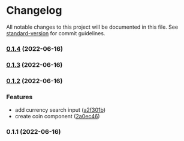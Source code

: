 # Changelog

All notable changes to this project will be documented in this file. See [standard-version](https://github.com/conventional-changelog/standard-version) for commit guidelines.

### [0.1.4](https://github.com/Charles1403/crypto_tracker/compare/v0.1.3...v0.1.4) (2022-06-16)

### [0.1.3](https://github.com/Charles1403/crypto_tracker/compare/v0.1.2...v0.1.3) (2022-06-16)

### [0.1.2](https://github.com/Charles1403/crypto_tracker/compare/v0.1.1...v0.1.2) (2022-06-16)


### Features

* add currency search input ([a2f301b](https://github.com/Charles1403/crypto_tracker/commit/a2f301b49d6183cce5a6db68cb5b71df81c69ad7))
* create coin component ([2a0ec46](https://github.com/Charles1403/crypto_tracker/commit/2a0ec466643749b34823a90665383b54fd798e3c))

### 0.1.1 (2022-06-16)
